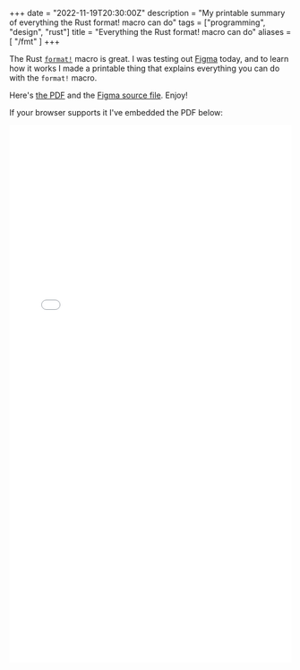 +++
date = "2022-11-19T20:30:00Z"
description = "My printable summary of everything the Rust format! macro can do"
tags = ["programming", "design", "rust"]
title = "Everything the Rust format! macro can do"
aliases = [ "/fmt" ]
+++

The Rust [`format!`](https://doc.rust-lang.org/stable/std/macro.format.html) macro is great. 
I was testing out [Figma](https://www.figma.com) today, and to learn how it works I made a printable thing that explains everything you can do with the `format!` macro.

Here's <a href="/ext/rust-format.pdf">the PDF</a> and the <a href="/ext/rust-format.fig" download>Figma source file</a>. Enjoy!

If your browser supports it I've embedded the PDF below:

<embed src="/ext/rust-format.pdf" type="application/pdf" style="width: 100%; height: 60rem;">
